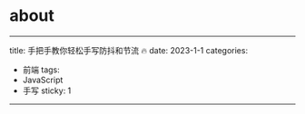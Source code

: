 # about

---

title: 手把手教你轻松手写防抖和节流 🔥
date: 2023-1-1
categories:

- 前端
  tags:
- JavaScript
- 手写
  sticky: 1

---
